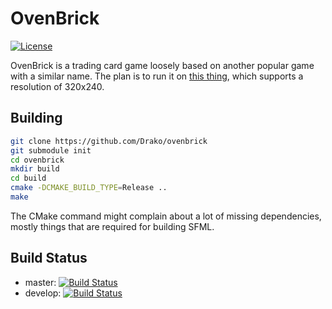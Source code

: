 # OvenBrick

[![License](https://img.shields.io/badge/license-MIT-green.svg)](https://github.com/Drako/ovenbrick/blob/master/COPYING)

OvenBrick is a trading card game loosely based on another popular game with a similar name.
The plan is to run it on [this thing](https://www.clockworkpi.com/), which supports a resolution of 320x240.

## Building

```bash
git clone https://github.com/Drako/ovenbrick
git submodule init
cd ovenbrick
mkdir build
cd build
cmake -DCMAKE_BUILD_TYPE=Release ..
make
```

The CMake command might complain about a lot of missing dependencies,
mostly things that are required for building SFML.

## Build Status

* master: [![Build Status](https://travis-ci.org/Drako/ovenbrick.svg?branch=master)](https://travis-ci.org/Drako/ovenbrick)
* develop: [![Build Status](https://travis-ci.org/Drako/ovenbrick.svg?branch=develop)](https://travis-ci.org/Drako/ovenbrick)
